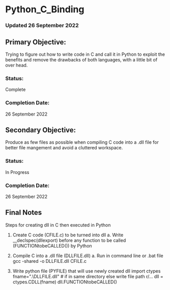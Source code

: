# Python_C_Binding

### Updated 26 September 2022

## Primary Objective:
Trying to figure out how to write code in C and call it in Python to exploit the benefits and remove the drawbacks of both languages, with a little bit of over head.
### Status:
Complete
### Completion Date:
26 September 2022

## Secondary Objective:
Produce as few files as possible when compiling C code into a .dll file for better file mangement and avoid a cluttered workspace.
### Status:
In Progress
### Completion Date:
26 September 2022

## Final Notes
Steps for creating dll in C then executed in Python

1. Create C code (CFILE.c) to be turned into dll
    a. Write __declspec(dllexport) before any function to be called (FUNCTIONtobeCALLED()) by Python 

2. Compile C into a .dll file (DLLFILE.dll)
    a. Run in command line or .bat file
        gcc -shared -o DLLFILE.dll CFILE.c

3. Write python file (PYFILE) that will use newly created dll
    import ctypes
    fname=".\DLLFILE.dll" # if in same directory else write file path r/...
    dll = ctypes.CDLL(fname)
    dll.FUNCTIONtobeCALLED()

